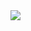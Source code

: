 <img src="https://capsule-render.vercel.app/api?type=soft&color=f0f5b0&height=200&section=header&text=CAU%20IOT-nl-2024120378%20이한빈&fontSize=80&fontAlign=30" />
